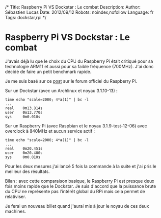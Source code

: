/*
Title: Raspberry Pi VS Dockstar : Le combat
Description: 
Author: Sébastien Lucas
Date: 2012/09/12
Robots: noindex,nofollow
Language: fr
Tags: dockstar,rpi
*/
# Raspberry Pi VS Dockstar : Le combat

J'avais déjà lu que le choix du CPU du Raspberry Pi était critiqué pour sa technologie ARM11 et aussi pour sa faible fréquence (700MHz). J'ai donc décidé de faire un petit benchmark rapide.

Je me suis basé sur ce [post](http://www.raspberrypi.org/phpBB3/viewtopic.php?f=63&t=16397) sur le forum officiel du Raspberry Pi.

Sur un Dockstar (avec un Archlinux et noyau 3.1.10-13) :

```
time echo "scale=2000; 4*a(1)" | bc -l
...
real    0m13.814s
user    0m13.770s
sys     0m0.010s
```

Sur un Raspberry Pi (avec Raspbian et le noyau 3.1.9-test-12-06) avec overclock à 840MHz et aucun service actif :

```
time echo "scale=2000; 4*a(1)" | bc -l
...
real    0m20.451s
user    0m20.400s
sys     0m0.010s
```

Pour les deux mesures j'ai lancé 5 fois la commande à la suite et j'ai pris le meilleur des résultats.

Bilan : avec cette comparaison basique, le Raspberry Pi est presque deux fois moins rapide que le Dockstar. Je suis d'accord que la puissance brute du CPU ne représente pas l'intérêt global du RPi mais cela permet de relativiser.

Je ferai un nouveau billet quand j'aurai mis à jour le noyau de ces deux machines.


